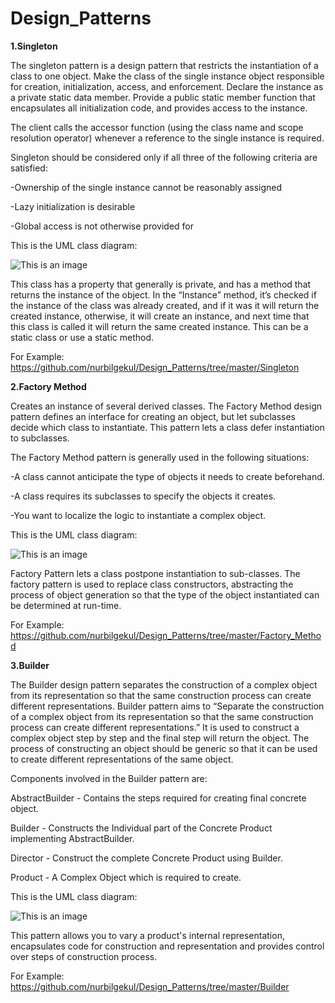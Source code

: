 # Design_Patterns

**1.Singleton**

The singleton pattern is a design pattern that restricts the instantiation of a class to one object. 
Make the class of the single instance object responsible for creation, initialization, access, and enforcement. Declare the instance as a private static data member. Provide a public static member function that encapsulates all initialization code, and provides access to the instance.

The client calls the accessor function (using the class name and scope resolution operator) whenever a reference to the single instance is required.

Singleton should be considered only if all three of the following criteria are satisfied:

-Ownership of the single instance cannot be reasonably assigned

-Lazy initialization is desirable

-Global access is not otherwise provided for

This is the UML class diagram:


![This is an image](https://miro.medium.com/max/483/1*yJhauvncMRBBNoCtQJEWaQ.png)


This class has a property that generally is private, and has a method that returns the instance of the object. 
In the “Instance” method, it’s checked if the instance of the class was already created, and if it was it will return the created instance, otherwise, 
it will create an instance, and next time that this class is called it will return the same created instance. This can be a static class or use a static method.


For Example: https://github.com/nurbilgekul/Design_Patterns/tree/master/Singleton

**2.Factory Method**

Creates an instance of several derived classes.
The Factory Method design pattern defines an interface for creating an object, but let subclasses decide which class to instantiate. 
This pattern lets a class defer instantiation to subclasses.

The Factory Method pattern is generally used in the following situations:

-A class cannot anticipate the type of objects it needs to create beforehand.

-A class requires its subclasses to specify the objects it creates.

-You want to localize the logic to instantiate a complex object.

This is the UML class diagram:


![This is an image](https://www.dofactory.com/img/diagrams/net/factory.png)

 Factory Pattern lets a class postpone instantiation to sub-classes. The factory pattern is used to replace class constructors, 
 abstracting the process of object generation so that the type of the object instantiated can be determined at run-time. 
 
 For Example: https://github.com/nurbilgekul/Design_Patterns/tree/master/Factory_Method

**3.Builder**

The Builder design pattern separates the construction of a complex object from its representation so that the same construction process can create different representations.
Builder pattern aims to “Separate the construction of a complex object from its representation so that the same construction process can create different representations.” It is used to construct a complex object step by step and the final step will return the object. The process of constructing an object should be generic so that it can be used to create different representations of the same object.

Components involved in the Builder pattern are:

AbstractBuilder - Contains the steps required for creating final concrete object.

Builder - Constructs the Individual part of the Concrete Product implementing AbstractBuilder.

Director - Construct the complete Concrete Product using Builder.

Product - A Complex Object which is required to create.

This is the UML class diagram:

![This is an image](https://www.dofactory.com/img/diagrams/net/builder.png)


This pattern allows you to vary a product's internal representation, encapsulates code for construction and representation and
provides control over steps of construction process.

For Example: https://github.com/nurbilgekul/Design_Patterns/tree/master/Builder
